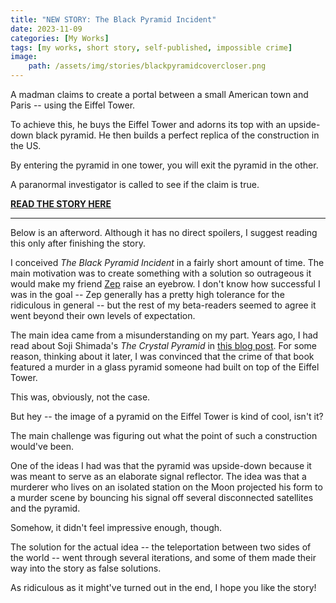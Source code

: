 ```yaml
---
title: "NEW STORY: The Black Pyramid Incident"
date: 2023-11-09
categories: [My Works]
tags: [my works, short story, self-published, impossible crime]
image: 
    path: /assets/img/stories/blackpyramidcovercloser.png
---
```


A madman claims to create a portal between a small American town and Paris -- using the Eiffel Tower. 

To achieve this, he buys the Eiffel Tower and adorns its top with an upside-down black pyramid. He then builds a perfect replica of the construction in the US.

By entering the pyramid in one tower, you will exit the pyramid in the other.

A paranormal investigator is called to see if the claim is true.

**[READ THE STORY HERE](https://medium.com/@DWaM22/the-black-pyramid-incident-3d86bdc4513f)**

---

Below is an afterword. Although it has no direct spoilers, I suggest reading this only after finishing the story.

I conceived *The Black Pyramid Incident* in a fairly short amount of time. The main motivation was to create something with a solution so outrageous it would make my friend [Zep](https://twitter.com/TheNekogamiCat) raise an eyebrow. I don't know how successful I was in the goal -- Zep generally has a pretty high tolerance for the ridiculous in general -- but the rest of my beta-readers seemed to agree it went beyond their own levels of expectation.

The main idea came from a misunderstanding on my part. Years ago, I had read about Soji Shimada's *The Crystal Pyramid* in [this blog post](https://ho-lingnojikenbo.blogspot.com/2013/09/the-fourth-side-of-triangle.html). For some reason, thinking about it later, I was convinced that the crime of that book featured a murder in a glass pyramid someone had built on top of the Eiffel Tower.

This was, obviously, not the case.

But hey -- the image of a pyramid on the Eiffel Tower is kind of cool, isn't it?

The main challenge was figuring out what the point of such a construction would've been. 

One of the ideas I had was that the pyramid was upside-down because it was meant to serve as an elaborate signal reflector. The idea was that a murderer who lives on an isolated station on the Moon projected his form to a murder scene by bouncing his signal off several disconnected satellites and the pyramid.

Somehow, it didn't feel impressive enough, though.

The solution for the actual idea -- the teleportation between two sides of the world -- went through several iterations, and some of them made their way into the story as false solutions.

As ridiculous as it might've turned out in the end, I hope you like the story!